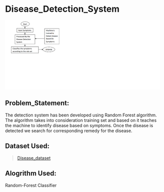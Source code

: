 # Disease_Detection_System
![](Figure/dps.png)
## Problem_Statement:
The detection system has been developed using Random Forest algorithm. The algorithm takes into consideration training set and based on it teaches the machine to identify disease based on symptoms. Once the disease is detected we search for corresponding remedy for the disease. 

## Dataset Used:
>[Disease_dataset](https://www.kaggle.com/datasets/itachi9604/disease-symptom-description-dataset)

## Alogrithm Used:
Random-Forest Classifier

##
